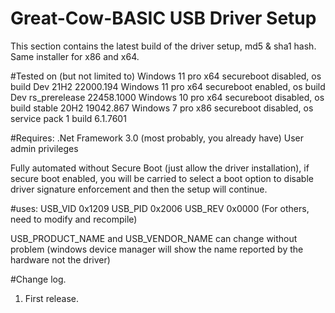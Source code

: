 # Great-Cow-BASIC USB Driver Setup

This section contains the latest build of the driver setup, md5 & sha1 hash.
Same installer for x86 and x64.

#Tested on (but not limited to)
Windows 11 pro x64 secureboot disabled, os build Dev 21H2 22000.194
Windows 11 pro x64 secureboot enabled, os build Dev rs_prerelease 22458.1000
Windows 10 pro x64 secureboot disabled, os build stable 20H2 19042.867
Windows 7 pro x86 secureboot disabled, os service pack 1 build 6.1.7601

#Requires:
.Net Framework 3.0 (most probably, you already have)
User admin privileges

Fully automated without Secure Boot (just allow the driver installation), if secure boot enabled, you will
be carried to select a boot option to disable driver signature enforcement and then the setup will continue.

#uses:
USB_VID 0x1209
USB_PID 0x2006
USB_REV 0x0000
(For others, need to modify and recompile)

USB_PRODUCT_NAME and USB_VENDOR_NAME can change without problem (windows device manager will show the name reported by the hardware not the driver)

#Change log.
1.  First release.
